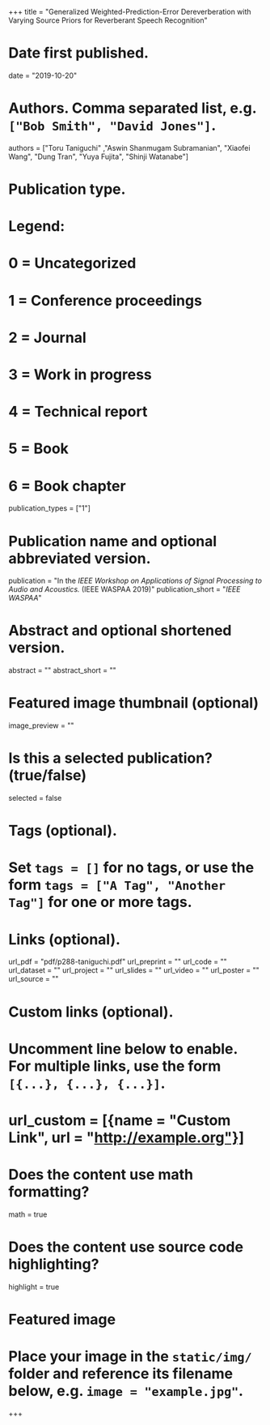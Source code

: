 +++
title = "Generalized Weighted-Prediction-Error Dereverberation with Varying Source Priors for Reverberant Speech Recognition"

# Date first published.
date = "2019-10-20"

# Authors. Comma separated list, e.g. `["Bob Smith", "David Jones"]`.
authors = ["Toru Taniguchi" ,"Aswin Shanmugam Subramanian", "Xiaofei Wang", "Dung Tran", "Yuya Fujita", "Shinji Watanabe"]

# Publication type.
# Legend:
# 0 = Uncategorized
# 1 = Conference proceedings
# 2 = Journal
# 3 = Work in progress
# 4 = Technical report
# 5 = Book
# 6 = Book chapter
publication_types = ["1"]

# Publication name and optional abbreviated version.
publication = "In the *IEEE Workshop on Applications of Signal Processing to Audio and Acoustics.* (IEEE WASPAA 2019)"
publication_short = "*IEEE WASPAA*"

# Abstract and optional shortened version.
abstract = ""
abstract_short = ""

# Featured image thumbnail (optional)
image_preview = ""

# Is this a selected publication? (true/false)
selected =  false

# Tags (optional).
#   Set `tags = []` for no tags, or use the form `tags = ["A Tag", "Another Tag"]` for one or more tags.

# Links (optional).
url_pdf = "pdf/p288-taniguchi.pdf"
url_preprint = ""
url_code = ""
url_dataset = ""
url_project = ""
url_slides = ""
url_video = ""
url_poster = ""
url_source = ""

# Custom links (optional).
#   Uncomment line below to enable. For multiple links, use the form `[{...}, {...}, {...}]`.
# url_custom = [{name = "Custom Link", url = "http://example.org"}]

# Does the content use math formatting?
math = true

# Does the content use source code highlighting?
highlight = true

# Featured image
# Place your image in the `static/img/` folder and reference its filename below, e.g. `image = "example.jpg"`.

+++
